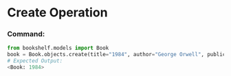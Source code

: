 # Create Operation

### Command:
```python
from bookshelf.models import Book
book = Book.objects.create(title="1984", author="George Orwell", publication_year=1949)
# Expected Output:
<Book: 1984>

